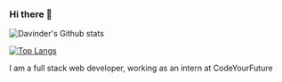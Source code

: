 ### Hi there 👋

![Davinder's Github stats](https://github-readme-stats.vercel.app/api?username=davibaweja&theme=vue-dark&show_icons=true&count_private=true)

[![Top Langs](https://github-readme-stats.vercel.app/api/top-langs/?username=davibaweja&langs_count=8&theme=vue-dark)](https://github.com/davibaweja/github-readme-stats)

I am a full stack web developer, working as an intern at CodeYourFuture

<!--
**davibaweja/davibaweja** is a ✨ _special_ ✨ repository because its `README.md` (this file) appears on your GitHub profile.

Here are some ideas to get you started:

- 🔭 I’m currently an intern at codeYourFuture as a Junior Developer.
- 🌱 I’m currently learning ...
- 👯 I’m looking to collaborate on ...
- 🤔 I’m looking for help with ...
- 💬 Ask me about ...
- 📫 How to reach me: ...
- 😄 Pronouns: ...
- ⚡ Fun fact: ...
-->
